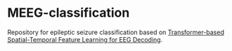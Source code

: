 # MEEG-classification 

Repository for epileptic seizure classification based on [Transformer-based Spatial-Temporal Feature
Learning for EEG Decoding](https://arxiv.org/pdf/2106.11170.pdf).

